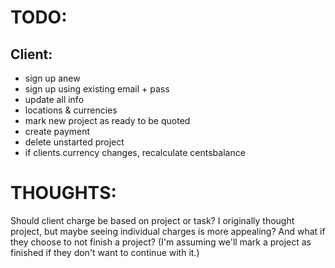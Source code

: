 # TODO:

## Client:

* sign up anew
* sign up using existing email + pass
* update all info
* locations & currencies
* mark new project as ready to be quoted
* create payment
* delete unstarted project
* if clients.currency changes, recalculate centsbalance

# THOUGHTS:

Should client charge be based on project or task?  I originally thought project, but maybe seeing individual charges is more appealing?  And what if they choose to not finish a project?  (I'm assuming we'll mark a project as finished if they don't want to continue with it.)

